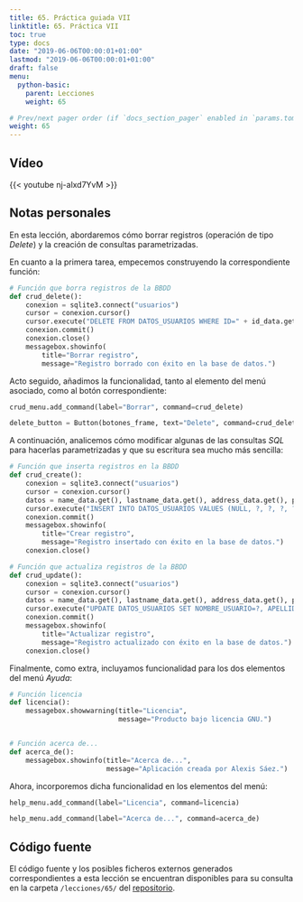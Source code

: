 ```yaml
---
title: 65. Práctica guiada VII
linktitle: 65. Práctica VII
toc: true
type: docs
date: "2019-06-06T00:00:01+01:00"
lastmod: "2019-06-06T00:00:01+01:00"
draft: false
menu:
  python-basic:
    parent: Lecciones
    weight: 65

# Prev/next pager order (if `docs_section_pager` enabled in `params.toml`)
weight: 65
---
```


## Vídeo

{{< youtube nj-alxd7YvM >}}

## Notas personales

En esta lección, abordaremos cómo borrar registros (operación de tipo *Delete*) y la creación de consultas parametrizadas. 

En cuanto a la primera tarea, empecemos construyendo la correspondiente función:

```python
# Función que borra registros de la BBDD
def crud_delete():
    conexion = sqlite3.connect("usuarios")
    cursor = conexion.cursor()
    cursor.execute("DELETE FROM DATOS_USUARIOS WHERE ID=" + id_data.get())
    conexion.commit()
    conexion.close()
    messagebox.showinfo(
        title="Borrar registro",
        message="Registro borrado con éxito en la base de datos.")
```

Acto seguido, añadimos la funcionalidad, tanto al elemento del menú asociado, como al botón correspondiente:

```python
crud_menu.add_command(label="Borrar", command=crud_delete)

delete_button = Button(botones_frame, text="Delete", command=crud_delete)
```

A continuación, analicemos cómo modificar algunas de las consultas *SQL* para hacerlas parametrizadas y que su escritura sea mucho más sencilla:

```python
# Función que inserta registros en la BBDD
def crud_create():
    conexion = sqlite3.connect("usuarios")
    cursor = conexion.cursor()
    datos = name_data.get(), lastname_data.get(), address_data.get(), password_data.get(), comment_text.get("1.0", END)
    cursor.execute("INSERT INTO DATOS_USUARIOS VALUES (NULL, ?, ?, ?, ?, ?)", (datos))
    conexion.commit()
    messagebox.showinfo(
        title="Crear registro",
        message="Registro insertado con éxito en la base de datos.")
    conexion.close()
```

```python
# Función que actualiza registros de la BBDD
def crud_update():
    conexion = sqlite3.connect("usuarios")
    cursor = conexion.cursor()
    datos = name_data.get(), lastname_data.get(), address_data.get(), password_data.get(), comment_text.get("1.0", END)
    cursor.execute("UPDATE DATOS_USUARIOS SET NOMBRE_USUARIO=?, APELLIDO=?, DIRECCION=?, PASSWORD=?, COMENTARIOS=? WHERE ID=" + id_data.get(), (datos))
    conexion.commit()
    messagebox.showinfo(
        title="Actualizar registro",
        message="Registro actualizado con éxito en la base de datos.")
    conexion.close()
```

Finalmente, como extra, incluyamos funcionalidad para los dos elementos del menú *Ayuda*:

```python
# Función licencia
def licencia():
    messagebox.showwarning(title="Licencia",
                           message="Producto bajo licencia GNU.")


# Función acerca de...
def acerca_de():
    messagebox.showinfo(title="Acerca de...",
                        message="Aplicación creada por Alexis Sáez.")
```

Ahora, incorporemos dicha funcionalidad en los elementos del menú:

```python
help_menu.add_command(label="Licencia", command=licencia)

help_menu.add_command(label="Acerca de...", command=acerca_de)
```

## Código fuente

El código fuente y los posibles ficheros externos generados correspondientes a esta lección se encuentran disponibles para su consulta en la carpeta `/lecciones/65/` del [repositorio](https://github.com/ImAlexisSaez/curso-python-desde-0).
